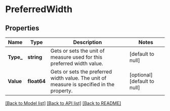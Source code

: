 # PreferredWidth

## Properties
Name | Type | Description | Notes
------------ | ------------- | ------------- | -------------
**Type_** | **string** | Gets or sets the unit of measure used for this preferred width value. | [default to null]
**Value** | **float64** | Gets or sets the preferred width value. The unit of measure is specified in the  property. | [optional] [default to null]

[[Back to Model list]](../README.md#documentation-for-models) [[Back to API list]](../README.md#documentation-for-api-endpoints) [[Back to README]](../README.md)


